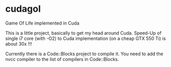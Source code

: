 cudagol
=======

Game Of Life implemented in Cuda

This is a little project, basically to get my head around Cuda.
Speed-Up of single i7 core (with -O2) to Cuda implementation (on a cheap GTX 550 Ti) is about 30x !!!

Currently there is a Code::Blocks project to compile it. You need to add the nvcc compiler to the list of compilers in Code::Blocks.

